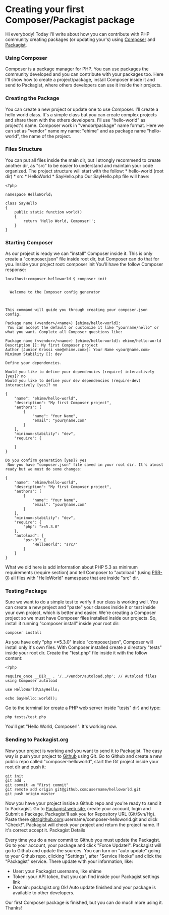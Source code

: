 # Creating your first Composer/Packagist package

Hi everybody! Today I'll write about how you can contribute with PHP community creating packages (or updating your's) using [Composer](http://getcomposer.org/) and [Packagist](http://packagist.org/).

### Using Composer

Composer is a package manager for PHP. You can use packages the community developed and you can contribute with your packages too. Here I'll show how to create a project/package, install Composer inside it and send to Packagist, where others developers can use it inside their projects.

### Creating the Package

You can create a new project or update one to use Composer. I'll create a hello world class. It's a simple class but you can create complex projects and share them with the others developers. I'll use "hello-world" as project's name. Composer work in "vendor/package" name format. Here we can set as "vendor" name my name: "ehime" and as package name "hello-world", the name of the project.

### Files Structure

You can put all files inside the main dir, but I strongly recommend to create another dir, as "src" to be easier to understand and maintain your code organized. The project structure will start with the follow: * hello-world (root dir) * src * HelloWorld * SayHello.php Our SayHello.php file will have:

```
<?php

namespace HelloWorld;

class SayHello
{
    public static function world()
    {
        return 'Hello World, Composer!';
    }
}
```

### Starting Composer

As our project is ready we can "install" Composer inside it. This is only create a "composer.json" file inside root dir, but Composer can do that for you. Inside your project root: composer init You'll have the follow Composer response:

```
localhost:composer-helloworld $ composer init


  Welcome to the Composer config generator  



This command will guide you through creating your composer.json config.

Package name (<vendor>/<name>) [ehime/hello-world]:
 You can accept the default or customize it like "yourname/hello" or what you want. Complete all Composer questions like:

Package name (<vendor>/<name>) [ehime/hello-world]: ehime/hello-world
Description []: My first Composer project
Author [Junior Grossi <me@ehime.com>]: Your Name <your@name.com>
Minimum Stability []: dev

Define your dependencies.

Would you like to define your dependencies (require) interactively [yes]? no
Would you like to define your dev dependencies (require-dev) interactively [yes]? no

{
    "name": "ehime/hello-world",
    "description": "My first Composer project",
    "authors": [
        {
            "name": "Your Name",
            "email": "your@name.com"
        }
    ],
    "minimum-stability": "dev",
    "require": {

    }
}

Do you confirm generation [yes]? yes
 Now you have "composer.json" file saved in your root dir. It's almost ready but we must do some changes:

{
    "name": "ehime/hello-world",
    "description": "My first Composer project",
    "authors": [
        {
            "name": "Your Name",
            "email": "your@name.com"
        }
    ],
    "minimum-stability": "dev",
    "require": {
        "php": ">=5.3.0"
    },
    "autoload": {
        "psr-0": {
            "HelloWorld": "src/"
        }
    }
}
```

What we did here is add information about PHP 5.3 as minimum requirements (require section) and tell Composer to "autoload" (using [PSR-0](https://github.com/php-fig/fig-standards/blob/master/accepted/PSR-0.md)) all files with "HelloWorld" namespace that are inside "src" dir.

### Testing Package

Sure we want to do a simple test to verify if our class is working well. You can create a new project and "paste" your classes inside it or test inside your own project, which is better and easier. We're creating a Composer project so we must have Composer files installed inside our projects. So, install it running "composer install" inside your root dir:

`composer install`

As you have only "php >=5.3.0" inside "composer.json", Composer will install only it's own files. With Composer installed create a directory "tests" inside your root dir. Create the "test.php" file inside it with the follow content:

```
<?php

require_once __DIR__ . '/../vendor/autoload.php'; // Autoload files using Composer autoload

use HelloWorld\SayHello;

echo SayHello::world();
```

Go to the terminal (or create a PHP web server inside "tests" dir) and type:

`php tests/test.php`

You'll get "Hello World, Composer!". It's working now.

### Sending to Packagist.org

Now your project is working and you want to send it to Packagist. The easy way is push your project to [Github](http://github.com/) using Git. Go to Github and create a new public repo called "composer-helloworld", start the Git project inside your root dir and push it:

```
git init
git add .
git commit -m "First commit"
git remote add origin git@github.com:username/helloworld.git
git push origin master
```

Now you have your project inside a Github repo and you're ready to send it to Packagist. Go to [Packagist web site](http://packagist.org/), create your account, login and Submit a Package. Packagist'll ask you for Repository URL (Git/Svn/Hg). Paste there git@github.com:username/composer-helloworld.git and click "Check!". Packagist will check your project and return the project name. If it's correct accept it.
Packagist Details

Every time you do a new commit to Github you must update the Packagist. Go to your account, your package and click "Force Update!". Packagist will go to Github and update the sources. You can turn on "auto update" going to your Github repo, clicking "Settings", after "Service Hooks" and click the "Packagist" service. There update with your information, like:

 * User: your Packagist username, like ehime
 * Token: your API token, that you can find inside your Packagist settings link
 * Domain: packagist.org Ok! Auto update finished and your package is available to other developers.

Our first Composer package is finished, but you can do much more using it. Thanks!
